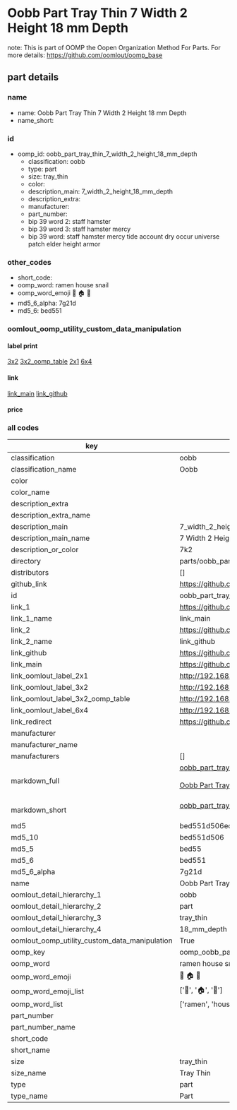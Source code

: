 # Oobb Part Tray Thin 7 Width 2 Height 18 mm Depth  

note: This is part of OOMP the Oopen Organization Method For Parts. For more details: https://github.com/oomlout/oomp_base

##  part details
  







### name
* name: Oobb Part Tray Thin 7 Width 2 Height 18 mm Depth
* name_short: 
### id
* oomp_id: oobb_part_tray_thin_7_width_2_height_18_mm_depth
  * classification: oobb
  * type: part
  * size: tray_thin
  * color: 
  * description_main: 7_width_2_height_18_mm_depth
  * description_extra: 
  * manufacturer: 
  * part_number: 
  * bip 39 word 2: staff hamster
  * bip 39 word 3: staff hamster mercy
  * bip 39 word: staff hamster mercy tide account dry occur universe patch elder height armor

### other_codes
* short_code: 
* oomp_word: ramen house snail
* oomp_word_emoji :ramen: :house: :snail:
* md5_6_alpha: 7g21d
* md5_6: bed551






### oomlout_oomp_utility_custom_data_manipulation
#### label print
[3x2](http://192.168.1.245:1112/?label=oomp%207g21d)
[3x2_oomp_table](http://192.168.1.108:1112/?label=oomp%207g21d)
[2x1](http://192.168.1.242:1112/?label=oomp%207g21d)
[6x4](http://192.168.1.55:1112/?label=oomp%207g21d)    

#### link

[link_main](https://github.com/oomlout/oomlout_oomp_version_1_messy/tree/main/parts/oobb_part_tray_thin_7_width_2_height_18_mm_depth) [link_github](https://github.com/oomlout/oomlout_oomp_version_1_messy/tree/main/parts/oobb_part_tray_thin_7_width_2_height_18_mm_depth)                             

#### price







### all codes 
| key | value |  
| --- | --- |  
| classification | oobb |  
| classification_name | Oobb |  
| color |  |  
| color_name |  |  
| description_extra |  |  
| description_extra_name |  |  
| description_main | 7_width_2_height_18_mm_depth |  
| description_main_name | 7 Width 2 Height 18 mm Depth |  
| description_or_color | 7k2 |  
| directory | parts/oobb_part_tray_thin_7_width_2_height_18_mm_depth |  
| distributors | [] |  
| github_link | https://github.com/oomlout/oomlout_oomp_part_src/tree/main/parts/oobb_part_tray_thin_7_width_2_height_18_mm_depth |  
| id | oobb_part_tray_thin_7_width_2_height_18_mm_depth |  
| link_1 | https://github.com/oomlout/oomlout_oomp_version_1_messy/tree/main/parts/oobb_part_tray_thin_7_width_2_height_18_mm_depth |  
| link_1_name | link_main |  
| link_2 | https://github.com/oomlout/oomlout_oomp_version_1_messy/tree/main/parts/oobb_part_tray_thin_7_width_2_height_18_mm_depth |  
| link_2_name | link_github |  
| link_github | https://github.com/oomlout/oomlout_oomp_version_1_messy/tree/main/parts/oobb_part_tray_thin_7_width_2_height_18_mm_depth |  
| link_main | https://github.com/oomlout/oomlout_oomp_version_1_messy/tree/main/parts/oobb_part_tray_thin_7_width_2_height_18_mm_depth |  
| link_oomlout_label_2x1 | http://192.168.1.242:1112/?label=oomp%207g21d |  
| link_oomlout_label_3x2 | http://192.168.1.245:1112/?label=oomp%207g21d |  
| link_oomlout_label_3x2_oomp_table | http://192.168.1.108:1112/?label=oomp%207g21d |  
| link_oomlout_label_6x4 | http://192.168.1.55:1112/?label=oomp%207g21d |  
| link_redirect | https://github.com/oomlout/oomlout_oomp_version_1_messy/tree/main/parts/oobb_part_tray_thin_7_width_2_height_18_mm_depth |  
| manufacturer |  |  
| manufacturer_name |  |  
| manufacturers | [] |  
| markdown_full | [oobb_part_tray_thin_7_width_2_height_18_mm_depth](none)<br>[](none)<br>[Oobb Part Tray Thin 7 Width 2 Height 18 Mm Depth](none)<br><br> |  
| markdown_short | [oobb_part_tray_thin_7_width_2_height_18_mm_depth](none)<br><br> |  
| md5 | bed551d506edd3190e80ce1d169a2ea0 |  
| md5_10 | bed551d506 |  
| md5_5 | bed55 |  
| md5_6 | bed551 |  
| md5_6_alpha | 7g21d |  
| name | Oobb Part Tray Thin 7 Width 2 Height 18 mm Depth |  
| oomlout_detail_hierarchy_1 | oobb |  
| oomlout_detail_hierarchy_2 | part |  
| oomlout_detail_hierarchy_3 | tray_thin |  
| oomlout_detail_hierarchy_4 | 18_mm_depth |  
| oomlout_oomp_utility_custom_data_manipulation | True |  
| oomp_key | oomp_oobb_part_tray_thin_7_width_2_height_18_mm_depth |  
| oomp_word | ramen house snail |  
| oomp_word_emoji | :ramen: :house: :snail: |  
| oomp_word_emoji_list | [':ramen:', ':house:', ':snail:'] |  
| oomp_word_list | ['ramen', 'house', 'snail'] |  
| part_number |  |  
| part_number_name |  |  
| short_code |  |  
| short_name |  |  
| size | tray_thin |  
| size_name | Tray Thin |  
| type | part |  
| type_name | Part |  
